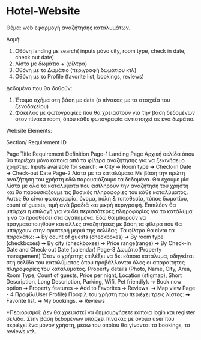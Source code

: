 # Hotel-Website

Θέμα:  web εφαρμογή αναζήτησης καταλυμάτων.

Δομή:
1.	Οθόνη landing με search( inputs μόνο city, room type, check in date, check out date)
2.	Λίστα με δωμάτια + (φίλτρα)
3.	Οθόνη με το Δωμάτιο (περιγραφή δωματίου κτλ)
4.	Οθόνη με το Profile (favorite list, bookings, reviews)

Δεδομένα που θα δοθούν:
1.	Έτοιμο σχήμα στη βάση με data (ο πίνακας με τα στοιχεία του ξενοδοχείου) 
2.	Φάκελος με φωτογραφίες που θα χρειαστούν για την βάση δεδομένων στον πίνακα room, όπου κάθε φωτογραφία αντιστοιχεί σε ένα δωμάτιο.


Website Elements:
 
Section/ Requirement ID	

 Page Title	Requirement Definition
Page-1	Landing Page	Αρχική σελίδα όπου θα περιέχει μόνο κάποια από τα φίλτρα αναζήτησης για να ξεκινήσει ο χρήστης. 
Inputs available for search:
➔	City
➔	Room type
➔	Check-in Date
➔	Check-out Date
Page-2	Λίστα με τα καταλύματα	Με βάση την πρώτη αναζήτηση του χρήστη εδώ παρουσιάζουμε τα δεδομένα. Θα έχουμε μία λίστα με όλα τα καταλύματα που εκπληρούν την αναζήτηση του χρήστη και θα παρουσιάζουμε τις βασικές πληροφορίες του κάθε καταλύματος. Αυτές θα είναι φωτογραφία, όνομα, πόλη & τοποθεσία, τύπος δωματίου, count of guests, τιμή ανά βραδιά και μικρή περιγραφή. Επιπλέον θα υπάρχει η επιλογή για να δει περισσότερες πληροφορίες για το κατάλυμα ή να το προσθέσει στα αγαπημένα.
Εδώ θα μπορούν να πραγματοποιηθούν και άλλες αναζητήσεις με βάση τα φίλτρα που θα υπάρχουν στην αριστερή μεριά της σελίδας.
Τα φίλτρα θα είναι τα παρακάτω:
➔	By count of guests (checkboxes)
➔	By room type (checkboxes)
➔	By city (checkboxes)
➔	Price range(range)
➔	By Check-in Date and Check-out Date (calendar)
Page-3	Δωμάτιο(Property management)	Όταν ο χρήστης επιλέξει να δει κάποιο κατάλυμα, οδηγείται στη σελίδα του καταλύματος όπου προβάλλονται όλες οι απαραίτητες πληροφορίες του καταλύματος. Property details (Photo, Name, City, Area, Room Type, Count of guests, Price per night, Location (stigmap), Short Description, Long Description, Parking, Wifi, Pet friendly).
➔	Book now option
➔	Property features
➔	Add to Favorites
➔	Reviews.
➔	Map view
Page - 4	Προφίλ(User Profile)
 	Προφίλ του χρήστη που περιέχει τρεις λίστες:
➔	Favorite list.
➔	My bookings.
➔	Reviews

*Περιορισμοί: Δεν θα χρειαστεί να δημιουργήσετε κάποια login και register σελίδα. Στην βάση δεδομένων υπάρχει πίνακας με όνομα user που περιέχει ένα μόνον χρήστη, μέσω του οποίου θα γίνονται τα bookings, τα reviews κτλ.
